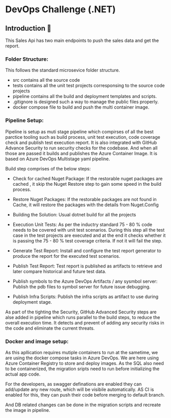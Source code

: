 # DevOps Challenge (.NET)

## Introduction :wave:

This Sales Api has two main endpoints to push the sales data and get the report.

### Folder Structure:

This follows the standard microsevice folder structure. 

* src contains all the source code
* tests contains all the unit test projects corresponsing to the source code projects
* pipeline contains all the build and deployment templates and scripts.
* .gitignore is designed such a way to manage the public files properly.
* docker compose file to build and push the multi container image.

### Pipeline Setup:

Pipeline is setup as muti stage pipeline which compirses of all the best parctice tooling such as build process, unit test execution, code coverage check and publish test execution report. It is also integrated with GitHub Advance Security to run security checks for the codebase. And when all those are passed it builds and publishes the Azure Container Image. It is based on Azure DevOps Multistage yaml pipeline.

Build step comprises of the below steps:

* Check for cached Nuget Package: If the restorable nuget packages are cached , it skip the Nuget Restore step to gain some speed in the build process.

* Restore Nuget Packages: If the restorable packages are not found in Cache, it will restore the packages with the details from Nuget.Config

* Building the Solution: Usual dotnet build for all the projects

* Execution Unit Tests: As per the inductry standard 75 - 80 % code needs to be covered with unit test scenarios. During this step all the test case in the test projects are executed and at the end it checks whether it is passing the 75 - 80 % test coverage criteria. If not it will fail the step.

* Generate Test Report: Install and configure the test report generator to produce the report for the executed test scenarios.

* Publish Test Report: Test report is published as artifacts to retrieve and later compare historical and future test data.

* Publish symbols to the Azure DevOps Artifacts / any sysmbol server: Publish the pdb files to symbol server for future issue debugging.

* Publish Infra Scripts: Publish the infra scripts as artifact to use during deployment stage.

As part of the tighting the Security, GitHub Advanced Security steps are alse added in pipeline which runs parallel to the build steps, to reduce the overall execution time. It detects and prevent of adding any security risks in the code and eliminate the current threats.

### Docker and image setup:

As this apllication requires mutiple containers to run at the sametime, we are using the docker compose tasks in Azure DevOps. We are here using Azure Container Registry to store and deploy images. As the SQL also need to be containerized, the migration sripts need to run before initializing the actual app code.

For the developers, as swagger definations are enabled they can add/update any new route, which will be visibile automatically. AS CI is enabled for this, they can push their code before merging to default branch. 

And DB related changes can be done in the migration scripts and recreate the image in pipeline.